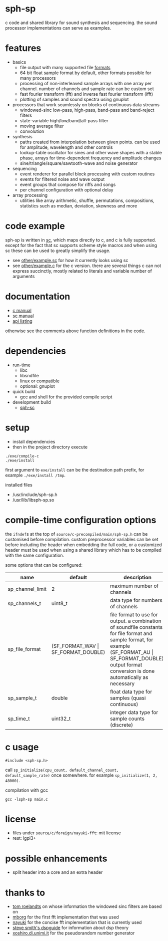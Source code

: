 # sph-sp
c code and shared library for sound synthesis and sequencing. the sound processor implementations can serve as examples.

# features
* basics
  * file output with many supported file [formats](http://www.mega-nerd.com/libsndfile/)
  * 64 bit float sample format by default, other formats possible for many processors
  * processing of non-interleaved sample arrays with one array per channel. number of channels and sample rate can be custom set
  * fast fourier transform (fft) and inverse fast fourier transform (ifft)
  * plotting of samples and sound spectra using gnuplot
* processors that work seamlessly on blocks of continuous data streams
  * windowed-sinc low-pass, high-pass, band-pass and band-reject filters
  * state-variable high/low/band/all-pass filter
  * moving average filter
  * convolution
* synthesis
  * paths created from interpolation between given points. can be used for amplitude, wavelength and other controls
  * lookup-table oscillator for sines and other wave shapes with a stable phase, arrays for time-dependent frequency and amplitude changes
  * sine/triangle/square/sawtooth-wave and noise generator
* sequencing
  * event renderer for parallel block processing with custom routines
  * events for filtered noise and wave output
  * event groups that compose for riffs and songs
  * per channel configuration with optional delay
* array processing
  * utilities like array arithmetic, shuffle, permutations, compositions, statistics such as median, deviation, skewness and more

# code example
sph-sp is written in [sc](https://github.com/sph-mn/sph-sc), which maps directly to c, and c is fully supported. except for the fact that sc supports scheme style macros and when using sc these can be used to greatly simplify the usage.

* see [other/example.sc](other/example.sc) for how it currently looks using sc
* see [other/example.c](other/example.c) for the c version. there are several things c can not express succinctly, mostly related to literals and variable number of arguments

# documentation
* [c manual](other/documentation/c-manual.md)
* [sc manual](other/documentation/sc-manual.md)
* [api listing](other/documentation/api.md)

otherwise see the comments above function definitions in the code.

# dependencies
* run-time
  * libc
  * libsndfile
  * linux or compatible
  * optional: gnuplot
* quick build
  * gcc and shell for the provided compile script
* development build
  * [sph-sc](https://github.com/sph-mn/sph-sc)

# setup
* install dependencies
* then in the project directory execute

```
./exe/compile-c
./exe/install
```

first argument to `exe/install` can be the destination path prefix, for example `./exe/install /tmp`.

installed files
* /usr/include/sph-sp.h
* /usr/lib/libsph-sp.so

# compile-time configuration options
the `ifndef`s at the top of `source/c-precompiled/main/sph-sp.h` can be customised before compilation. custom preprocessor variables can be set before including the header when embedding the full code, or a customized header must be used when using a shared library which has to be compiled with the same configuration.

some options that can be configured:

| name | default | description |
| --- | --- | --- |
|sp_channel_limit|2|maximum number of channels|
|sp_channels_t|uint8_t|data type for numbers of channels|
|sp_file_format|(SF_FORMAT_WAV \| SF_FORMAT_DOUBLE)|file format to use for output. a combination of soundfile constants for file format and sample format, for example (SF_FORMAT_AU \| SF_FORMAT_DOUBLE). output format conversion is done automatically as necessary|
|sp_sample_t|double|float data type for samples (quasi continuous)|
|sp_time_t|uint32_t|integer data type for sample counts (discrete)|

# c usage
```
#include <sph-sp.h>
```
call `sp_initialize(cpu_count, default_channel_count, default_sample_rate)` once somewhere. for example `sp_initialize(1, 2, 48000)`.

compilation with gcc
```
gcc -lsph-sp main.c
```

# license
* files under `source/c/foreign/nayuki-fft`: mit license
* rest: lgpl3+

# possible enhancements
* split header into a core and an extra header

# thanks to
* [tom roelandts](https://tomroelandts.com/) on whose information the windowed sinc filters are based on
* [mborg](https://github.com/mborgerding/kissfft) for the first fft implementation that was used
* [nayuki](https://www.nayuki.io/page/free-small-fft-in-multiple-languages) for the concise fft implementation that is currently used
* [steve smith's dspguide](http://www.dspguide.com/) for information about dsp theory
* [xoshiro.di.unimi.it](http://xoshiro.di.unimi.it/) for the pseudorandom number generator
